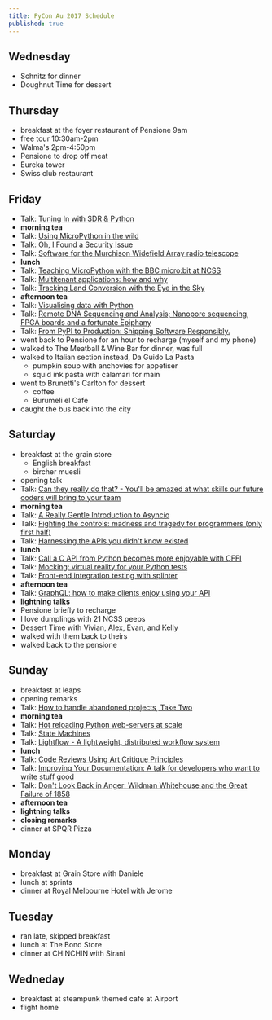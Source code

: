 ```yaml
---
title: PyCon Au 2017 Schedule
published: true
---
```


## Wednesday
 * Schnitz for dinner
 * Doughnut Time for dessert

## Thursday
 * breakfast at the foyer restaurant of Pensione 9am
 * free tour 10:30am-2pm
 * Walma's 2pm-4:50pm
 * Pensione to drop off meat
 * Eureka tower
 * Swiss club restaurant

## Friday
 * Talk: [Tuning In with SDR & Python](http://2017.pycon-au.org/schedule/presentation/66/)
 * **morning tea**
 * Talk: [Using MicroPython in the wild](http://2017.pycon-au.org/schedule/presentation/68/)
 * Talk: [Oh, I Found a Security Issue](http://2017.pycon-au.org/schedule/presentation/53/)
 * Talk: [Software for the Murchison Widefield Array radio telescope](http://2017.pycon-au.org/schedule/presentation/82/)
 * **lunch**
 * Talk: [Teaching MicroPython with the BBC micro:bit at NCSS](http://2017.pycon-au.org/schedule/presentation/65/)
 * Talk: [Multitenant applications: how and why](http://2017.pycon-au.org/schedule/presentation/30/)
 * Talk: [Tracking Land Conversion with the Eye in the Sky](http://2017.pycon-au.org/schedule/presentation/58/)
 * **afternoon tea**
 * Talk: [Visualising data with Python](http://2017.pycon-au.org/schedule/presentation/1/)
 * Talk: [Remote DNA Sequencing and Analysis; Nanopore sequencing, FPGA boards and a fortunate Epiphany](http://2017.pycon-au.org/schedule/presentation/73/)
 * Talk: [From PyPI to Production: Shipping Software Responsibly.](http://2017.pycon-au.org/schedule/presentation/105/)
 * went back to Pensione for an hour to recharge (myself and my phone)
 * walked to The Meatball & Wine Bar for dinner, was full
 * walked to Italian section instead, Da Guido La Pasta
     * pumpkin soup with anchovies for appetiser
     * squid ink pasta with calamari for main
 * went to Brunetti's Carlton for dessert
     * coffee
     * Burumeli el Cafe
 * caught the bus back into the city

## Saturday
 * breakfast at the grain store
     * English breakfast
     * bircher muesli
 * opening talk
 * Talk: [Can they really do that? - You'll be amazed at what skills our future coders will bring to your team](http://2017.pycon-au.org/schedule/presentation/109/)
 * **morning tea**
 * Talk: [A Really Gentle Introduction to Asyncio](http://2017.pycon-au.org/schedule/presentation/36/)
 * Talk: [Fighting the controls: madness and tragedy for programmers (only first half)](http://2017.pycon-au.org/schedule/presentation/11/)
 * Talk: [Harnessing the APIs you didn't know existed](http://2017.pycon-au.org/schedule/presentation/22/)
 * **lunch**
 * Talk: [Call a C API from Python becomes more enjoyable with CFFI](http://2017.pycon-au.org/schedule/presentation/40/)
 * Talk: [Mocking: virtual reality for your Python tests](http://2017.pycon-au.org/schedule/presentation/43/)
 * Talk: [Front-end integration testing with splinter](http://2017.pycon-au.org/schedule/presentation/42/)
 * **afternoon tea**
 * Talk: [GraphQL: how to make clients enjoy using your API](http://2017.pycon-au.org/schedule/presentation/81/)
 * **lightning talks**
 * Pensione briefly to recharge
 * I love dumplings with 21 NCSS peeps
 * Dessert Time with Vivian, Alex, Evan, and Kelly
 * walked with them back to theirs
 * walked back to the pensione

## Sunday
 * breakfast at leaps
 * opening remarks
 * Talk: [How to handle abandoned projects, Take Two](http://2017.pycon-au.org/schedule/presentation/108/)
 * **morning tea**
 * Talk: [Hot reloading Python web-servers at scale](http://2017.pycon-au.org/schedule/presentation/26/)
 * Talk: [State Machines](http://2017.pycon-au.org/schedule/presentation/33/)
 * Talk: [Lightflow - A lightweight, distributed workflow system](http://2017.pycon-au.org/schedule/presentation/90/)
 * **lunch**
 * Talk: [Code Reviews Using Art Critique Principles](http://2017.pycon-au.org/schedule/presentation/74/)
 * Talk: [Improving Your Documentation: A talk for developers who want to write stuff good](http://2017.pycon-au.org/schedule/presentation/10/)
 * Talk: [Don't Look Back in Anger: Wildman Whitehouse and the Great Failure of 1858](http://2017.pycon-au.org/schedule/presentation/13/)
 * **afternoon tea**
 * **lightning talks**
 * **closing remarks**
 * dinner at SPQR Pizza

## Monday
 * breakfast at Grain Store with Daniele
 * lunch at sprints
 * dinner at Royal Melbourne Hotel with Jerome

## Tuesday
 * ran late, skipped breakfast
 * lunch at The Bond Store
 * dinner at CHINCHIN with Sirani

## Wedneday
 * breakfast at steampunk themed cafe at Airport
 * flight home
